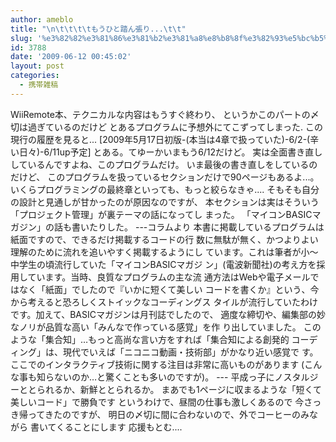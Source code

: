 ```yaml
---
author: ameblo
title: "\n\t\t\t\tもうひと踏ん張り...\t\t"
slug: '%e3%82%82%e3%81%86%e3%81%b2%e3%81%a8%e8%b8%8f%e3%82%93%e5%bc%b5%e3%82%8a'
id: 3788
date: '2009-06-12 00:45:02'
layout: post
categories:
  - 携帯雑稿
---
```


WiiRemote本、テクニカルな内容はもうすぐ終わり、 というかこのパートの〆切は過ぎているのだけど とあるプログラムに予想外にてこずってしまった. この現行の履歴を見ると... [2009年5月17日初版-(本当は4章で扱っていた)-6/2-(辛い日々)-6/11up予定] とある。てゆーかいまもう6/12だけど。 実は全面書き直ししているんですよね、このプログラムだけ。 いま最後の書き直しをしているのだけど、 このプログラムを扱っているセクションだけで90ページもあるよ...。 いくらプログラミングの最終章といっても、もっと絞らなきゃ.... そもそも自分の設計と見通しが甘かったのが原因なのですが、 本セクションは実はそういう「プロジェクト管理」が裏テーマの話になってし まった。 「マイコンBASICマガジン」の話も書いたりした。 ---コラムより 本書に掲載しているプログラムは紙面ですので、できるだけ掲載するコードの行 数に無駄が無く、かつよりよい理解のために流れを追いやすく掲載するようにし ています。これは筆者が小～中学生の頃流行していた「マイコンBASICマガジ ン」(電波新聞社)の考え方を採用しています。当時、良質なプログラムの主な流 通方法はWebや電子メールではなく「紙面」でしたので『いかに短くて美しい コードを書くか』という、今から考えると恐ろしくストイックなコーディングス タイルが流行していたわけです。加えて、BASICマガジンは月刊誌でしたので、 適度な締切や、編集部の妙なノリが品質な高い「みんなで作っている感覚」を作 り出していました。 このような「集合知」…もっと高尚な言い方をすれば「集合知による創発的 コーディング」は、現代でいえば「ニコニコ動画・技術部」がかなり近い感覚で す。ここでのインタラクティブ技術に関する注目は非常に高いものがあります (こんな事も知らないのか…と驚くことも多いのですが)。 --- 平成っ子にノスタルジーととられるか、新鮮ととられるか。 まあでも1ページに収まるような「短くて美しいコード」で勝負です というわけで、昼間の仕事も激しくあるので 今さっき帰ってきたのですが、 明日の〆切に間に合わないので、外でコーヒーのみながら 書いてくることにします 応援もとむ....